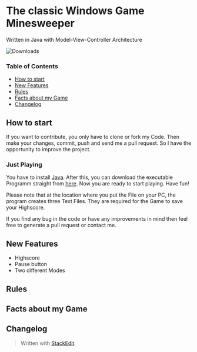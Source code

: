 # The classic Windows Game Minesweeper 
Written in Java with Model-View-Controller Architecture

![Downloads](https://img.shields.io/github/downloads/fatadmiraltot/minesweeper-java/total)

### Table of Contents

* [How to start](#how-to-start)
* [New Features](#new-features)
* [Rules](#rules)
* [Facts about my Game](#facts-about-my-game)
* [Changelog](#changelog)

## How to start

If you want to contribute, you only have to clone or fork my Code. Then make your changes, commit, push and send me a pull request. So I have the opportunity to improve the project.

### Just Playing

You have to install [Java](https://java.com/de/download/help/download_options.xml).
After this, you can download the executable Programm 
straight from [here](https://github.com/fatAdmiralTot/Minesweeper-Java/releases/download/v1.0.0/Minesweeper-Java.jar).
Now you are ready to start playing. Have fun!

Please note that at the location where you put the File on your PC, the program creates three Text Files. They are required for the Game to save your Highscore.

If you find any bug in the code or have any improvements in mind then feel free to generate a pull request or contact me.

## New Features

* Highscore
* Pause button
* Two different Modes

## Rules

## Facts about my Game

## Changelog

> Written with [StackEdit](https://stackedit.io/).

